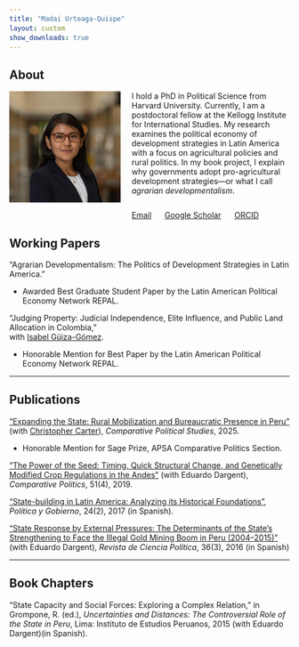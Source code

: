 ```yaml
---
title: "Madai Urteaga-Quispe"
layout: custom
show_downloads: true
---
```

<!-- Load Font Awesome -->
<link rel="stylesheet" href="https://cdnjs.cloudflare.com/ajax/libs/font-awesome/6.5.0/css/all.min.css">

## About
<div style="display: flex; padding-left: 0; display: flex; gap: 20px; margin-top: 10px;">
  <img src="assets/img/UrteagaQuispe-001.jpg" 
       alt="Madai Urteaga headshot" 
       style="width: 200px; height: 200px; object-fit: cover;" />

  <div>
    I hold a PhD in Political Science from Harvard University. Currently, I am a postdoctoral fellow at the Kellogg Institute for International Studies. My research examines the political economy of development strategies in Latin America with a focus on agricultural policies and rural politics. In my book project, I explain why governments adopt pro-agricultural development strategies—or what I call <em>agrarian developmentalism</em>. 
    <br><br>
    <div style="margin-top: 10px;">
      <span style="margin-right: 20px;">
        <i class="fas fa-envelope"></i> <a href="mailto:murteaga@nd.edu">Email</a>
      </span>
      <span style="margin-right: 20px;">
        <i class="fas fa-flask"></i> <a href="https://scholar.google.com/citations?user=yd1nJHIAAAAJ&hl=en&authuser=1">Google Scholar</a>
      </span>
      <span>
        <i class="fab fa-orcid"></i> <a href="https://orcid.org/0009-0006-0990-9001">ORCID</a>
      </span>
    </div>
  </div>
</div>

## Working Papers
“Agrarian Developmentalism: The Politics of Development Strategies in Latin America.”
  - Awarded Best Graduate Student Paper by the Latin American Political Economy Network REPAL.

“Judging Property: Judicial Independence, Elite Influence, and Public Land Allocation in Colombia,”  
  with [Isabel Güiza-Gómez](https://isabelguizag.com/).
  - Honorable Mention for Best Paper by the Latin American Political Economy Network REPAL.

---

## Publications

[“Expanding the State: Rural Mobilization and Bureaucratic Presence in Peru”](https://journals.sagepub.com/doi/abs/10.1177/00104140251349660) (with [Christopher Carter](https://christopherleecarter.com/)), _Comparative Political Studies_, 2025.  
  - Honorable Mention for Sage Prize, APSA Comparative Politics Section.

[“The Power of the Seed: Timing, Quick Structural Change, and Genetically Modified Crop Regulations in the Andes”](https://www.ingentaconnect.com/content/cuny/cp/2019/00000051/00000004/art00004) (with Eduardo Dargent), _Comparative Politics_, 51(4), 2019.

[“State-building in Latin America: Analyzing its Historical Foundations”](http://www.scielo.org.mx/scielo.php?script=sci_arttext&pid=S1665-20372017000200435), _Política y Gobierno_, 24(2), 2017 (in Spanish).

[“State Response by External Pressures: The Determinants of the State’s Strengthening to Face the Illegal Gold Mining Boom in Peru (2004–2015)”](https://scielo.conicyt.cl/scielo.php?script=sci_abstract&pid=S0718-090X2016000300003&lng=es&nrm=iso&tlng=en) (with Eduardo Dargent), _Revista de Ciencia Política_, 36(3), 2016 (in Spanish)

---

## Book Chapters

“State Capacity and Social Forces: Exploring a Complex Relation,” in Grompone, R. (ed.), _Uncertainties and Distances: The Controversial Role of the State in Peru_, Lima: Instituto de Estudios Peruanos, 2015 (with Eduardo Dargent)(in Spanish).
